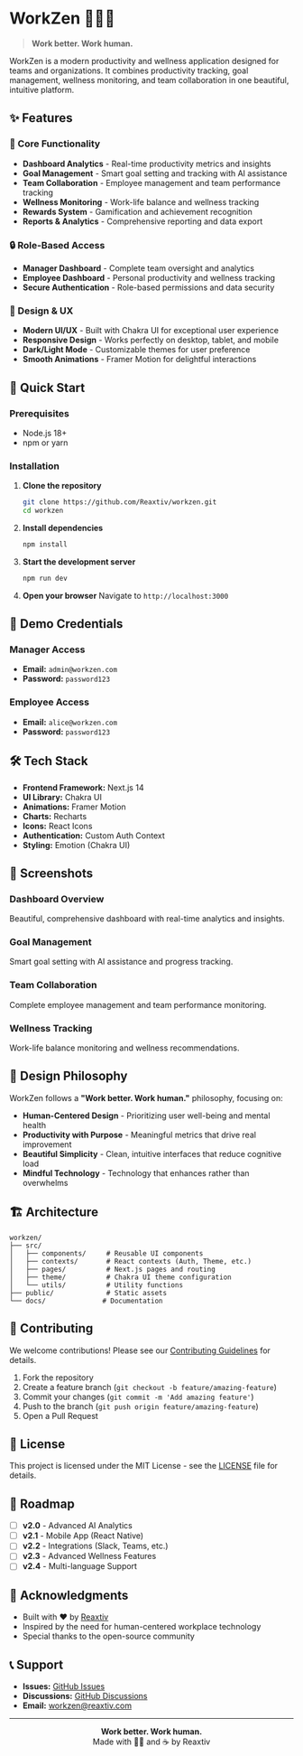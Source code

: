 # WorkZen 🧘‍♂️💼

> **Work better. Work human.**

WorkZen is a modern productivity and wellness application designed for teams and organizations. It combines productivity tracking, goal management, wellness monitoring, and team collaboration in one beautiful, intuitive platform.

## ✨ Features

### 🎯 Core Functionality
- **Dashboard Analytics** - Real-time productivity metrics and insights
- **Goal Management** - Smart goal setting and tracking with AI assistance
- **Team Collaboration** - Employee management and team performance tracking
- **Wellness Monitoring** - Work-life balance and wellness tracking
- **Rewards System** - Gamification and achievement recognition
- **Reports & Analytics** - Comprehensive reporting and data export

### 🔒 Role-Based Access
- **Manager Dashboard** - Complete team oversight and analytics
- **Employee Dashboard** - Personal productivity and wellness tracking
- **Secure Authentication** - Role-based permissions and data security

### 🎨 Design & UX
- **Modern UI/UX** - Built with Chakra UI for exceptional user experience
- **Responsive Design** - Works perfectly on desktop, tablet, and mobile
- **Dark/Light Mode** - Customizable themes for user preference
- **Smooth Animations** - Framer Motion for delightful interactions

## 🚀 Quick Start

### Prerequisites
- Node.js 18+ 
- npm or yarn

### Installation

1. **Clone the repository**
   ```bash
   git clone https://github.com/Reaxtiv/workzen.git
   cd workzen
   ```

2. **Install dependencies**
   ```bash
   npm install
   ```

3. **Start the development server**
   ```bash
   npm run dev
   ```

4. **Open your browser**
   Navigate to `http://localhost:3000`

## 🔐 Demo Credentials

### Manager Access
- **Email:** `admin@workzen.com`
- **Password:** `password123`

### Employee Access
- **Email:** `alice@workzen.com`
- **Password:** `password123`

## 🛠️ Tech Stack

- **Frontend Framework:** Next.js 14
- **UI Library:** Chakra UI
- **Animations:** Framer Motion
- **Charts:** Recharts
- **Icons:** React Icons
- **Authentication:** Custom Auth Context
- **Styling:** Emotion (Chakra UI)

## 📱 Screenshots

### Dashboard Overview
Beautiful, comprehensive dashboard with real-time analytics and insights.

### Goal Management
Smart goal setting with AI assistance and progress tracking.

### Team Collaboration
Complete employee management and team performance monitoring.

### Wellness Tracking
Work-life balance monitoring and wellness recommendations.

## 🎨 Design Philosophy

WorkZen follows a **"Work better. Work human."** philosophy, focusing on:

- **Human-Centered Design** - Prioritizing user well-being and mental health
- **Productivity with Purpose** - Meaningful metrics that drive real improvement
- **Beautiful Simplicity** - Clean, intuitive interfaces that reduce cognitive load
- **Mindful Technology** - Technology that enhances rather than overwhelms

## 🏗️ Architecture

```
workzen/
├── src/
│   ├── components/     # Reusable UI components
│   ├── contexts/       # React contexts (Auth, Theme, etc.)
│   ├── pages/          # Next.js pages and routing
│   ├── theme/          # Chakra UI theme configuration
│   └── utils/          # Utility functions
├── public/             # Static assets
└── docs/              # Documentation
```

## 🤝 Contributing

We welcome contributions! Please see our [Contributing Guidelines](CONTRIBUTING.md) for details.

1. Fork the repository
2. Create a feature branch (`git checkout -b feature/amazing-feature`)
3. Commit your changes (`git commit -m 'Add amazing feature'`)
4. Push to the branch (`git push origin feature/amazing-feature`)
5. Open a Pull Request

## 📄 License

This project is licensed under the MIT License - see the [LICENSE](LICENSE) file for details.

## 🌟 Roadmap

- [ ] **v2.0** - Advanced AI Analytics
- [ ] **v2.1** - Mobile App (React Native)
- [ ] **v2.2** - Integrations (Slack, Teams, etc.)
- [ ] **v2.3** - Advanced Wellness Features
- [ ] **v2.4** - Multi-language Support

## 🙏 Acknowledgments

- Built with ❤️ by [Reaxtiv](https://github.com/Reaxtiv)
- Inspired by the need for human-centered workplace technology
- Special thanks to the open-source community

## 📞 Support

- **Issues:** [GitHub Issues](https://github.com/Reaxtiv/workzen/issues)
- **Discussions:** [GitHub Discussions](https://github.com/Reaxtiv/workzen/discussions)
- **Email:** workzen@reaxtiv.com

---

<div align="center">
  <strong>Work better. Work human.</strong>
  <br>
  Made with 🧘‍♂️ and ☕ by Reaxtiv
</div>
